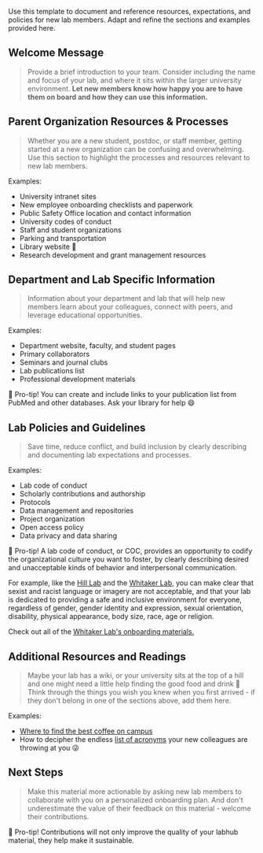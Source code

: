 Use this template to document and reference resources, expectations, and policies for new lab members.  Adapt and refine the sections and examples provided here.

## Welcome Message
> Provide a brief introduction to your team.  Consider including the name and focus of your lab, and where it sits within the larger university environment.  **Let new members know how happy you are to have them on board and how they can use this information.**

## Parent Organization Resources & Processes
> Whether you are a new student, postdoc, or staff member, getting started at a new organization can be confusing and overwhelming.  Use this section to highlight the processes and resources relevant to new lab members.  

Examples:

* University intranet sites
* New employee onboarding checklists and paperwork
* Public Safety Office location and contact information
* University codes of conduct
* Staff and student organizations
* Parking and transportation
* Library website :book:
* Research development and grant management resources

## Department and Lab Specific Information
> Information about your department and lab that will help new members learn about your colleagues, connect with peers, and leverage educational opportunities.

Examples:

* Department website, faculty, and student pages
* Primary collaborators
* Seminars and journal clubs
* Lab publications list
* Professional development materials

:100: Pro-tip!  You can create and include links to your publication list from PubMed and other databases.  Ask your library for help :smile:

## Lab Policies and Guidelines
> Save time, reduce conflict, and build inclusion by clearly describing and documenting lab expectations and processes.  

Examples:

* Lab code of conduct
* Scholarly contributions and authorship
* Protocols
* Data management and repositories
* Project organization
* Open access policy
* Data privacy and data sharing

:100: Pro-tip!  A lab code of conduct, or COC, provides an opportunity to codify the organizational culture you want to foster, by clearly describing desired and unacceptable kinds of behavior and interpersonal communication.  

For example, like the [Hill Lab](https://github.com/apreshill/labhub/blob/master/01-onboarding/example/01-code-of-conduct.md) and the [Whitaker Lab](https://github.com/WhitakerLab/Onboarding/blob/master/CODE_OF_CONDUCT.md), you can make clear that sexist and racist language or imagery are not acceptable, and that your lab is dedicated to providing a safe and inclusive environment for everyone, regardless of gender, gender identity and expression, sexual orientation, disability, physical appearance, body size, race, age or religion.

Check out all of the [Whitaker Lab's onboarding materials.](https://github.com/WhitakerLab/Onboarding)

## Additional Resources and Readings
> Maybe your lab has a wiki, or your university sits at the top of a hill and one might need a little help finding the good food and drink :pizza: Think through the things you wish you knew when you first arrived - if they don't belong in one of the sections above, add them here.

Examples:

* [Where to find the best coffee on campus](https://github.com/apreshill/labhub/wiki/05-food-and-coffee)
* How to decipher the endless [list of acronyms](https://github.com/apreshill/labhub/wiki/04-CSLU-acronyms) your new colleagues are throwing at you :stuck_out_tongue_winking_eye:

## Next Steps
> Make this material more actionable by asking new lab members to collaborate with you on a personalized onboarding plan.  And don't underestimate the value of their feedback on this material - welcome their contributions.

:100: Pro-tip!  Contributions will not only improve the quality of your labhub material, they help make it sustainable.
